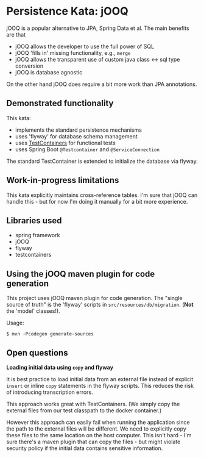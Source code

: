 Persistence Kata: jOOQ
=

jOOQ is a popular alternative to JPA, Spring Data et al. The main benefits are that

- jOOQ allows the developer to use the full power of SQL
- jOOQ 'fills in' missing functionality, e.g., `merge`
- jOOQ allows the transparent use of custom java class <-> sql type conversion
- jOOQ is database agnostic

On the other hand jOOQ does require a bit more work than JPA annotations.

Demonstrated functionality
-

This kata:

- implements the standard persistence mechanisms
- uses 'flyway' for database schema management
- uses [TestContainers](https://testcontainers.org/) for functional tests
- uses Spring Boot `@Testcontainer` and `@ServiceConnection`

The standard TestContainer is extended to initialize the database via flyway.

Work-in-progress limitations
-

This kata explicitly maintains cross-reference tables. I'm sure that jOOQ can
handle this - but for now I'm doing it manually for a bit more experience.

Libraries used
-

- spring framework
- jOOQ
- flyway
- testcontainers

Using the jOOQ maven plugin for code generation
-

This project uses jOOQ maven plugin for code generation. The "single source of truth"
is the 'flyway' scripts in `src/resources/db/migration`. (**Not** the 'model' classes!).

Usage:

`$ mvn -Pcodegen generate-sources`

Open questions
-

**Loading initial data using `copy` and flyway**

It is best practice to load initial data from an external file instead of explicit
`insert` or inline `copy` statements in the flyway scripts. This reduces the risk
of introducing transcription errors.

This approach works great with TestContainers. (We simply copy the external files
from our test classpath to the docker container.)

However this approach can easily fail when running the application since the path
to the external files will be different. We need to explicitly copy these files
to the same location on the host computer. This isn't hard - I'm sure there's a
maven plugin that can copy the files - but might violate security policy if the
initial data contains sensitive information.
